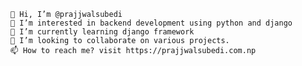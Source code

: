 

    👋 Hi, I’m @prajjwalsubedi
    👀 I’m interested in backend development using python and django
    🌱 I’m currently learning django framework
    💞️ I’m looking to collaborate on various projects.
    📫 How to reach me? visit https://prajjwalsubedi.com.np

